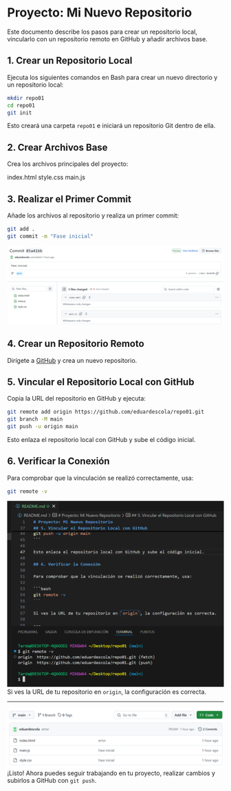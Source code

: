 # Proyecto: Mi Nuevo Repositorio

Este documento describe los pasos para crear un repositorio local, vincularlo con un repositorio remoto en GitHub y añadir archivos base.

## 1. Crear un Repositorio Local

Ejecuta los siguientes comandos en Bash para crear un nuevo directorio y un repositorio local:

```bash
mkdir repo01
cd repo01
git init
```

Esto creará una carpeta `repo01` e iniciará un repositorio Git dentro de ella.

## 2. Crear Archivos Base

Crea los archivos principales del proyecto:

index.html style.css main.js


## 3. Realizar el Primer Commit

Añade los archivos al repositorio y realiza un primer commit:

```bash
git add .
git commit -m "Fase inicial"
```

![Captura del commit inicial](./img/commit-inicial.png "Captura del commit inicial")

## 4. Crear un Repositorio Remoto

Dirígete a [GitHub](https://github.com/) y crea un nuevo repositorio.

## 5. Vincular el Repositorio Local con GitHub

Copia la URL del repositorio en GitHub y ejecuta:

```bash
git remote add origin https://github.com/eduardescola/repo01.git
git branch -M main
git push -u origin main
```

Esto enlaza el repositorio local con GitHub y sube el código inicial.

## 6. Verificar la Conexión

Para comprobar que la vinculación se realizó correctamente, usa:

```bash
git remote -v
```
![Captura de como debe salir el git remote -v](./img/git-remote-v.png "Captura de como debe salir el git remote -v")
Si ves la URL de tu repositorio en `origin`, la configuración es correcta.

---
![Captura del repositorio con ficheros](./img/repositori.png "Captura del repositorio con ficheros")
¡Listo! Ahora puedes seguir trabajando en tu proyecto, realizar cambios y subirlos a GitHub con `git push`.
